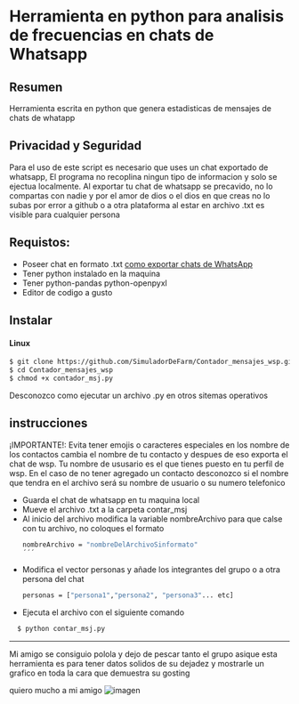# Herramienta en python para analisis de frecuencias en chats de Whatsapp

## Resumen
Herramienta escrita en python que genera estadisticas de mensajes de chats de 
whatapp 

## Privacidad y Seguridad
Para el uso de este script es necesario que uses un chat exportado de whatsapp,
El programa no recoplina ningun tipo de informacion y solo se ejectua localmente.
Al exportar tu chat de whatsapp se precavido, no lo compartas con nadie y por el amor de 
dios o el dios en que creas no lo subas por error a github o a otra plataforma
al estar en archivo .txt es visible para cualquier persona

## Requistos:
- Poseer chat en formato .txt [como exportar chats de WhatsApp](https://faq.whatsapp.com/1180414079177245/?locale=ca_ES&cms_platform=android)
- Tener python instalado en la maquina
- Tener python-pandas python-openpyxl
- Editor de codigo a gusto

## Instalar

#### Linux
```bash
$ git clone https://github.com/SimuladorDeFarm/Contador_mensajes_wsp.git
$ cd Contador_mensajes_wsp
$ chmod +x contador_msj.py
```
Desconozco como ejecutar un archivo .py en otros sitemas operativos

## instrucciones

¡IMPORTANTE!:
  Evita tener emojis o caracteres especiales en los nombre de los contactos
  cambia el nombre de tu contacto y despues de eso exporta el chat de wsp.
  Tu nombre de ususario es el que tienes puesto en tu perfil de wsp.
  En el caso de no tener agregado un contacto desconozco si el nombre que 
  tendra en el archivo será su nombre de usuario o su numero telefonico 

- Guarda el chat de whatsapp en tu maquina local
- Mueve el archivo .txt a la carpeta contar_msj
- Al inicio del archivo modifica la variable nombreArchivo para que calse
 con tu archivo, no coloques el formato
  ```bash
  nombreArchivo = "nombreDelArchivoSinformato"
  ´´´
- Modifica el vector personas y añade los integrantes del grupo o a otra
persona del chat
  ```bash
  personas = ["persona1","persona2", "persona3"... etc]

  ```
- Ejecuta el archivo con el siguiente comando
```bash
  $ python contar_msj.py
```
---------------------------------------------------------------------------------
Mi amigo se consiguio polola y dejo de pescar tanto el grupo asique esta herramienta
es para tener datos solidos de su dejadez y mostrarle un grafico en toda la cara que 
demuestra su gosting

quiero mucho a mi amigo
![imagen](https://github.com/user-attachments/assets/adccfb95-8087-4e36-a121-3ba983f1a749)


